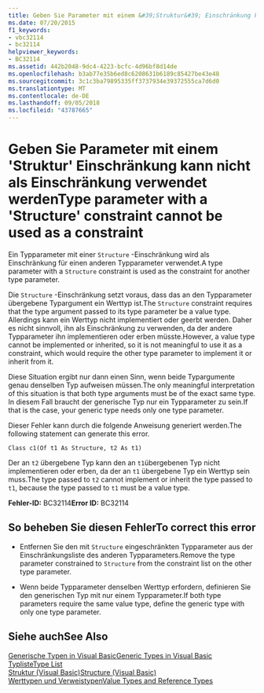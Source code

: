 ```yaml
---
title: Geben Sie Parameter mit einem &#39;Struktur&#39; Einschränkung kann nicht als Einschränkung verwendet werden
ms.date: 07/20/2015
f1_keywords:
- vbc32114
- bc32114
helpviewer_keywords:
- BC32114
ms.assetid: 442b2048-9dc4-4223-bcfc-4d96bf8d14de
ms.openlocfilehash: b3ab77e35b6ed8c6208631b6189c85427be43e48
ms.sourcegitcommit: 3c1c3ba79895335ff3737934e39372555ca7d6d0
ms.translationtype: MT
ms.contentlocale: de-DE
ms.lasthandoff: 09/05/2018
ms.locfileid: "43787665"
---
```

# <a name="type-parameter-with-a-39structure39-constraint-cannot-be-used-as-a-constraint"></a><span data-ttu-id="810a9-102">Geben Sie Parameter mit einem &#39;Struktur&#39; Einschränkung kann nicht als Einschränkung verwendet werden</span><span class="sxs-lookup"><span data-stu-id="810a9-102">Type parameter with a &#39;Structure&#39; constraint cannot be used as a constraint</span></span>
<span data-ttu-id="810a9-103">Ein Typparameter mit einer `Structure` -Einschränkung wird als Einschränkung für einen anderen Typparameter verwendet.</span><span class="sxs-lookup"><span data-stu-id="810a9-103">A type parameter with a `Structure` constraint is used as the constraint for another type parameter.</span></span>  
  
 <span data-ttu-id="810a9-104">Die `Structure` -Einschränkung setzt voraus, dass das an den Typparameter übergebene Typargument ein Werttyp ist.</span><span class="sxs-lookup"><span data-stu-id="810a9-104">The `Structure` constraint requires that the type argument passed to its type parameter be a value type.</span></span> <span data-ttu-id="810a9-105">Allerdings kann ein Werttyp nicht implementiert oder geerbt werden. Daher es nicht sinnvoll, ihn als Einschränkung zu verwenden, da der andere Typparameter ihn implementieren oder erben müsste.</span><span class="sxs-lookup"><span data-stu-id="810a9-105">However, a value type cannot be implemented or inherited, so it is not meaningful to use it as a constraint, which would require the other type parameter to implement it or inherit from it.</span></span>  
  
 <span data-ttu-id="810a9-106">Diese Situation ergibt nur dann einen Sinn, wenn beide Typargumente genau denselben Typ aufweisen müssen.</span><span class="sxs-lookup"><span data-stu-id="810a9-106">The only meaningful interpretation of this situation is that both type arguments must be of the exact same type.</span></span> <span data-ttu-id="810a9-107">In diesem Fall braucht der generische Typ nur ein Typparameter zu sein.</span><span class="sxs-lookup"><span data-stu-id="810a9-107">If that is the case, your generic type needs only one type parameter.</span></span>  
  
 <span data-ttu-id="810a9-108">Dieser Fehler kann durch die folgende Anweisung generiert werden.</span><span class="sxs-lookup"><span data-stu-id="810a9-108">The following statement can generate this error.</span></span>  
  
 `Class c1(Of t1 As Structure, t2 As t1)`  
  
 <span data-ttu-id="810a9-109">Der an `t2` übergebene Typ kann den an `t1`übergebenen Typ nicht implementieren oder erben, da der an `t1` übergebene Typ ein Werttyp sein muss.</span><span class="sxs-lookup"><span data-stu-id="810a9-109">The type passed to `t2` cannot implement or inherit the type passed to `t1`, because the type passed to `t1` must be a value type.</span></span>  
  
 <span data-ttu-id="810a9-110">**Fehler-ID:** BC32114</span><span class="sxs-lookup"><span data-stu-id="810a9-110">**Error ID:** BC32114</span></span>  
  
## <a name="to-correct-this-error"></a><span data-ttu-id="810a9-111">So beheben Sie diesen Fehler</span><span class="sxs-lookup"><span data-stu-id="810a9-111">To correct this error</span></span>  
  
-   <span data-ttu-id="810a9-112">Entfernen Sie den mit `Structure` eingeschränkten Typparameter aus der Einschränkungsliste des anderen Typparameters.</span><span class="sxs-lookup"><span data-stu-id="810a9-112">Remove the type parameter constrained to `Structure` from the constraint list on the other type parameter.</span></span>  
  
-   <span data-ttu-id="810a9-113">Wenn beide Typparameter denselben Werttyp erfordern, definieren Sie den generischen Typ mit nur einem Typparameter.</span><span class="sxs-lookup"><span data-stu-id="810a9-113">If both type parameters require the same value type, define the generic type with only one type parameter.</span></span>  
  
## <a name="see-also"></a><span data-ttu-id="810a9-114">Siehe auch</span><span class="sxs-lookup"><span data-stu-id="810a9-114">See Also</span></span>  
 [<span data-ttu-id="810a9-115">Generische Typen in Visual Basic</span><span class="sxs-lookup"><span data-stu-id="810a9-115">Generic Types in Visual Basic</span></span>](../../visual-basic/programming-guide/language-features/data-types/generic-types.md)  
 [<span data-ttu-id="810a9-116">Typliste</span><span class="sxs-lookup"><span data-stu-id="810a9-116">Type List</span></span>](../../visual-basic/language-reference/statements/type-list.md)  
 [<span data-ttu-id="810a9-117">Struktur (Visual Basic)</span><span class="sxs-lookup"><span data-stu-id="810a9-117">Structure (Visual Basic)</span></span>](https://msdn.microsoft.com/library/263ce115-ac36-4c05-8cb7-0e0eead5c6d0)  
 [<span data-ttu-id="810a9-118">Werttypen und Verweistypen</span><span class="sxs-lookup"><span data-stu-id="810a9-118">Value Types and Reference Types</span></span>](../../visual-basic/programming-guide/language-features/data-types/value-types-and-reference-types.md)
